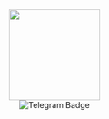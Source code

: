 <div id="header" align="center">
<img src="https://media.giphy.com/media/1yT7hkOx52d4vQWX05/giphy.gif" width="160"/>
<div id="badges">
<img src="https://img.shields.io/badge/-Telegram-blue?logo=telegram&logoColor=white&style=for-the-badge" alt="Telegram Badge"/>
<div id="badges">
</div>
